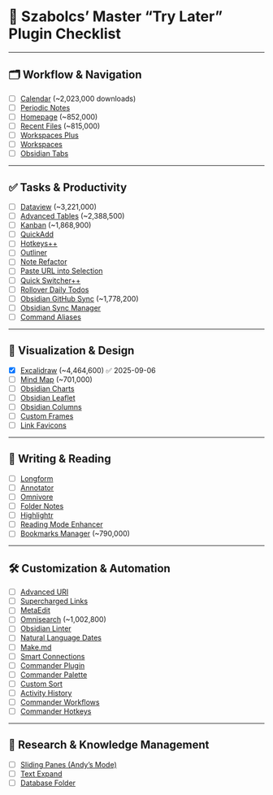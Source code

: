 # 📌 Szabolcs’ Master “Try Later” Plugin Checklist

---

## 🗂️ Workflow & Navigation
- [ ] [Calendar](https://obsidian.md/plugins?id=calendar) (~2,023,000 downloads)  
- [ ] [Periodic Notes](https://obsidian.md/plugins?id=periodic-notes)  
- [ ] [Homepage](https://obsidian.md/plugins?id=homepage) (~852,000)  
- [ ] [Recent Files](https://obsidian.md/plugins?id=recent-files-obsidian) (~815,000)  
- [ ] [Workspaces Plus](https://obsidian.md/plugins?id=workspaces-plus)  
- [ ] [Workspaces](https://obsidian.md/plugins?id=workspaces)  
- [ ] [Obsidian Tabs](https://obsidian.md/plugins?id=obsidian-tabs)  

---

## ✅ Tasks & Productivity
- [ ] [Dataview](https://obsidian.md/plugins?id=dataview) (~3,221,000)
- [ ] [Advanced Tables](https://obsidian.md/plugins?id=obsidian-advanced-tables) (~2,388,500)
- [ ] [Kanban](https://obsidian.md/plugins?id=obsidian-kanban) (~1,868,900)  
- [ ] [QuickAdd](https://obsidian.md/plugins?id=quickadd)  
- [ ] [Hotkeys++](https://obsidian.md/plugins?id=hotkeysplus-obsidian)  
- [ ] [Outliner](https://obsidian.md/plugins?id=obsidian-outliner)  
- [ ] [Note Refactor](https://obsidian.md/plugins?id=note-refactor-obsidian)  
- [ ] [Paste URL into Selection](https://obsidian.md/plugins?id=paste-url-into-selection)  
- [ ] [Quick Switcher++](https://obsidian.md/plugins?id=quick-switcher-plus)  
- [ ] [Rollover Daily Todos](https://obsidian.md/plugins?id=obsidian-rollover-daily-todos)  
- [ ] [Obsidian GitHub Sync](https://obsidian.md/plugins?id=obsidian-git) (~1,778,200)  
- [ ] [Obsidian Sync Manager](https://obsidian.md/plugins?id=obsidian-sync-manager)  
- [ ] [Command Aliases](https://obsidian.md/plugins?id=command-alias)  

---

## 🎨 Visualization & Design
- [x] [Excalidraw](https://obsidian.md/plugins?id=obsidian-excalidraw-plugin) (~4,464,600) ✅ 2025-09-06
- [ ] [Mind Map](https://obsidian.md/plugins?id=obsidian-mind-map) (~701,000)  
- [ ] [Obsidian Charts](https://obsidian.md/plugins?id=obsidian-charts)  
- [ ] [Obsidian Leaflet](https://obsidian.md/plugins?id=obsidian-leaflet-plugin)  
- [ ] [Obsidian Columns](https://obsidian.md/plugins?id=obsidian-columns)  
- [ ] [Custom Frames](https://obsidian.md/plugins?id=obsidian-custom-frames)  
- [ ] [Link Favicons](https://obsidian.md/plugins?id=link-favicons)  

---

## 📝 Writing & Reading
- [ ] [Longform](https://obsidian.md/plugins?id=longform)  
- [ ] [Annotator](https://obsidian.md/plugins?id=obsidian-annotator)  
- [ ] [Omnivore](https://obsidian.md/plugins?id=obsidian-omnivore)  
- [ ] [Folder Notes](https://obsidian.md/plugins?id=folder-notes)  
- [ ] [Highlightr](https://obsidian.md/plugins?id=obsidian-highlightr-plugin)  
- [ ] [Reading Mode Enhancer](https://obsidian.md/plugins?id=obsidian-reading-mode-enhancer)  
- [ ] [Bookmarks Manager](https://obsidian.md/plugins?id=obsidian-bookmarks-manager) (~790,000)  

---

## 🛠️ Customization & Automation
- [ ] [Advanced URI](https://obsidian.md/plugins?id=obsidian-advanced-uri)  
- [ ] [Supercharged Links](https://obsidian.md/plugins?id=supercharged-links)  
- [ ] [MetaEdit](https://obsidian.md/plugins?id=metaedit)  
- [ ] [Omnisearch](https://obsidian.md/plugins?id=omnisearch) (~1,002,800)  
- [ ] [Obsidian Linter](https://obsidian.md/plugins?id=obsidian-linter)  
- [ ] [Natural Language Dates](https://obsidian.md/plugins?id=nldates-obsidian)  
- [ ] [Make.md](https://obsidian.md/plugins?id=make-md)  
- [ ] [Smart Connections](https://obsidian.md/plugins?id=smart-connections)  
- [ ] [Commander Plugin](https://obsidian.md/plugins?id=obsidian-commander)  
- [ ] [Commander Palette](https://obsidian.md/plugins?id=commander-palette)  
- [ ] [Custom Sort](https://obsidian.md/plugins?id=custom-sort)  
- [ ] [Activity History](https://obsidian.md/plugins?id=activity-history)  
- [ ] [Commander Workflows](https://obsidian.md/plugins?id=commander-workflows)  
- [ ] [Commander Hotkeys](https://obsidian.md/plugins?id=commander-hotkeys)  

---

## 📖 Research & Knowledge Management
- [ ] [Sliding Panes (Andy’s Mode)](https://obsidian.md/plugins?id=obsidian-sliding-panes)  
- [ ] [Text Expand](https://obsidian.md/plugins?id=text-expand)  
- [ ] [Database Folder](https://obsidian.md/plugins?id=obsidian-database-folder)  
